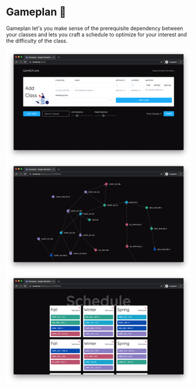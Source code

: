# Gameplan 📝

Gameplan let's you make sense of the prerequisite dependency between your classes and lets you craft a schedule to optimize for your interest and the difficulty of the class.

![](./screenshots/form.png)
![](./screenshots/graph.png)
![](./screenshots/schedule.png)
